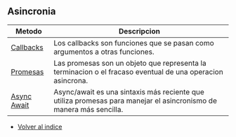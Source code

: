 ## Asincronia

| Metodo                                    | Descripcion                                                                                                        |
|-------------------------------------------|--------------------------------------------------------------------------------------------------------------------|
| [Callbacks](./Callbacks/Callbacks.md)     | Los callbacks son funciones que se pasan como argumentos a otras funciones.                                        |
| [Promesas](./Promesas/Promesas.md)        | Las promesas son un objeto que representa la terminacion o el fracaso eventual de una operacion asincrona.         |
| [Async Await](./AsyncAwait/AsyncAwait.md) | Async/await es una sintaxis más reciente que utiliza promesas para manejar el asincronismo de manera más sencilla. |

- [Volver al indice](../../README.md)